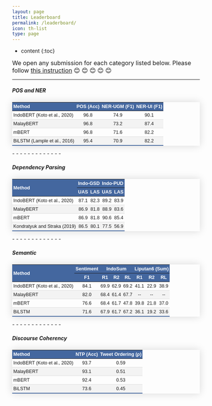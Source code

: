 ```yaml
---
layout: page
title: Leaderboard
permalink: /leaderboard/
icon: th-list
type: page
---
```

* content
{:toc}

<style>
.styled-table {
    border-collapse: collapse;
    margin: 12px 0;
    font-size: 0.9em;
    font-family: sans-serif;
    min-width: 400px;
    box-shadow: 0 0 20px rgba(0, 0, 0, 0.15);
}
.styled-table thead tr {
    background-color: #44679F;
    color: #ffffff;
    text-align: left;
}
.styled-table th,
.styled-table td {
    padding: 4px 3px;
}
.styled-table tbody tr {
    border-bottom: 1px solid #dddddd;
}

.styled-table tbody tr:nth-of-type(even) {
    background-color: #f3f3f3;
}

.styled-table tbody tr:last-of-type {
    border-bottom: 2px solid #44679F;
}
.styled-table tbody tr.active-row {
    font-weight: bold;
    color: #009879;
}
</style>

<span style="font-size:16px">We open any submission for each category listed below. Please follow 
<a href="https://github.com/indolem/indolem" target="_blank">this instruction</a> &#128522; &#128522; &#128522; &#128522; &#128522;</span>

- - - - - - - - - - - - -

##### **POS and NER**

<table class="styled-table">
    <thead>
        <tr>
            <th>Method</th>
            <th style="text-align:center">POS (Acc)</th>
            <th style="text-align:center">NER-UGM (F1)</th>
            <th style="text-align:center">NER-UI (F1)</th>
        </tr>
    </thead>
    <tbody>
        <tr>
            <td>IndoBERT (Koto et al., 2020)</td>
            <td style="text-align:center">96.8</td>
            <td style="text-align:center">74.9</td>
            <td style="text-align:center">90.1</td>
        </tr>
        <tr>
            <td>MalayBERT</td>
            <td style="text-align:center">96.8</td>
            <td style="text-align:center">73.2</td>
            <td style="text-align:center">87.4</td>
        </tr>
        <tr>
            <td>mBERT</td>
            <td style="text-align:center">96.8</td>
            <td style="text-align:center">71.6</td>
            <td style="text-align:center">82.2</td>
        </tr>
        <tr>
            <td>BiLSTM (Lample et al., 2016)</td>
            <td style="text-align:center">95.4</td>
            <td style="text-align:center">70.9</td>
            <td style="text-align:center">82.2</td>
        </tr>
    </tbody>
</table>
- - - - - - - - - - - - -

##### **Dependency Parsing**

<table class="styled-table">
    <thead>
        <tr>
            <th rowspan="2">Method</th>
            <th colspan="2" style="text-align:center">Indo-GSD</th>
            <th colspan="2" style="text-align:center">Indo-PUD</th>
        </tr>
        <tr>
            <th style="text-align:center">UAS</th>
            <th style="text-align:center">LAS</th>
            <th style="text-align:center">UAS</th>
            <th style="text-align:center">LAS</th>
        </tr>
    </thead>
    <tbody>
        <tr>
            <td>IndoBERT (Koto et al., 2020)</td>
            <td style="text-align:center">87.1</td>
            <td style="text-align:center">82.3</td>
            <td style="text-align:center">89.2</td>
            <td style="text-align:center">83.9</td>
        </tr>
        <tr>
            <td>MalayBERT</td>
            <td style="text-align:center">86.9</td>
            <td style="text-align:center">81.8</td>
            <td style="text-align:center">88.9</td>
            <td style="text-align:center">83.6</td>
        </tr>
        <tr>
            <td>mBERT</td>
            <td style="text-align:center">86.9</td>
            <td style="text-align:center">81.8</td>
            <td style="text-align:center">90.6</td>
            <td style="text-align:center">85.4</td>
        </tr>
        <tr>
            <td>Kondratyuk and Straka (2019)</td>
            <td style="text-align:center">86.5</td>
            <td style="text-align:center">80.1</td>
            <td style="text-align:center">77.5</td>
            <td style="text-align:center">56.9</td>
        </tr>
    </tbody>
</table>
- - - - - - - - - - - - -

##### **Semantic**

<table class="styled-table">
    <thead>
        <tr>
            <th rowspan="2">Method</th>
            <th colspan="1" style="text-align:center">Sentiment</th>
            <th colspan="3" style="text-align:center">IndoSum</th>
            <th colspan="3" style="text-align:center">Liputan6 (Sum)</th>
        </tr>
        <tr>
            <th style="text-align:center">F1</th>
            <th style="text-align:center">R1</th>
            <th style="text-align:center">R2</th>
            <th style="text-align:center">RL</th>
            <th style="text-align:center">R1</th>
            <th style="text-align:center">R2</th>
            <th style="text-align:center">RL</th>
        </tr>
    </thead>
    <tbody>
        <tr>
            <td>IndoBERT (Koto et al., 2020)</td>
            <td style="text-align:center">84.1</td>
            <td style="text-align:center">69.9</td>
            <td style="text-align:center">62.9</td>
            <td style="text-align:center">69.2</td>
            <td style="text-align:center">41.1</td>
            <td style="text-align:center">22.9</td>
            <td style="text-align:center">38.9</td>
        </tr>
        <tr>
            <td>MalayBERT</td>
            <td style="text-align:center">82.0</td>
            <td style="text-align:center">68.4</td>
            <td style="text-align:center">61.4</td>
            <td style="text-align:center">67.7</td>
            <td style="text-align:center">--</td>
            <td style="text-align:center">--</td>
            <td style="text-align:center">--</td>
        </tr>
        <tr>
            <td>mBERT</td>
            <td style="text-align:center">76.6</td>
            <td style="text-align:center">68.4</td>
            <td style="text-align:center">61.7</td>
            <td style="text-align:center">47.8</td>
            <td style="text-align:center">39.8</td>
            <td style="text-align:center">21.8</td>
            <td style="text-align:center">37.0</td>
        </tr>
        <tr>
            <td>BiLSTM</td>
            <td style="text-align:center">71.6</td>
            <td style="text-align:center">67.9</td>
            <td style="text-align:center">61.7</td>
            <td style="text-align:center">67.2</td>
            <td style="text-align:center">36.1</td>
            <td style="text-align:center">19.2</td>
            <td style="text-align:center">33.6</td>
        </tr>
    </tbody>
</table>
- - - - - - - - - - - - -

##### **Discourse Coherency**

<table class="styled-table">
    <thead>
        <tr>
            <th rowspan="1">Method</th>
            <th colspan="1" style="text-align:center">NTP (Acc)</th>
            <th colspan="1" style="text-align:center">Tweet Ordering (&rho;)</th>
        </tr>
    </thead>
    <tbody>
        <tr>
            <td>IndoBERT (Koto et al., 2020)</td>
            <td style="text-align:center">93.7</td>
            <td style="text-align:center">0.59</td>
        </tr>
        <tr>
            <td>MalayBERT</td>
            <td style="text-align:center">93.1</td>
            <td style="text-align:center">0.51</td>
        </tr>
        <tr>
            <td>mBERT</td>
            <td style="text-align:center">92.4</td>
            <td style="text-align:center">0.53</td>
        </tr>
        <tr>
            <td>BiLSTM</td>
            <td style="text-align:center">73.6</td>
            <td style="text-align:center">0.45</td>
        </tr>
    </tbody>
</table>

